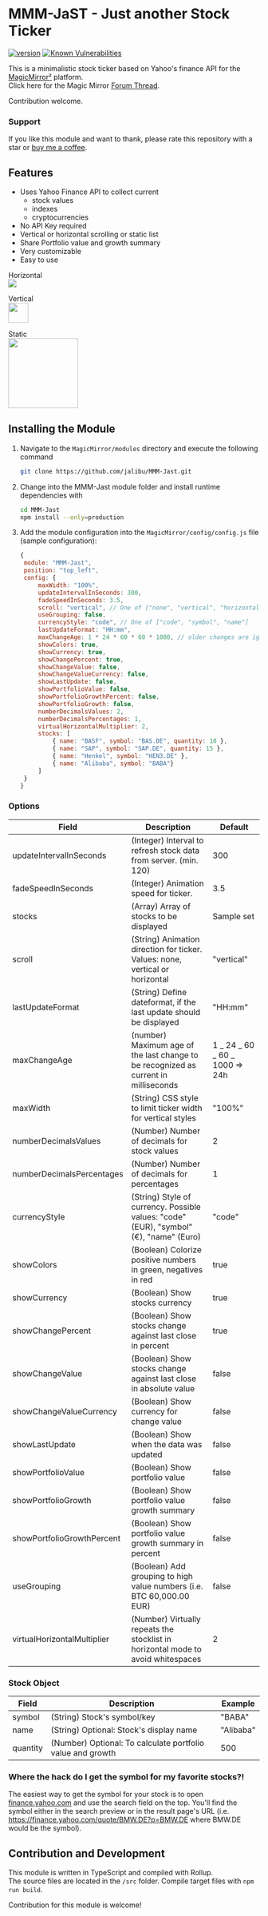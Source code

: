 # MMM-JaST - **J**ust **a**nother **S**tock **T**icker

[![version](https://img.shields.io/github/package-json/v/jalibu/MMM-Jast)](https://github.com/jalibu/MMM-Jast/releases) [![Known Vulnerabilities](https://snyk.io/test/github/jalibu/MMM-Jast/badge.svg?targetFile=package.json)](https://snyk.io/test/github/jalibu/MMM-Jast?targetFile=package.json)

This is a minimalistic stock ticker based on Yahoo's finance API for the [MagicMirror²](https://magicmirror.builders/) platform.  
Click here for the Magic Mirror [Forum Thread](https://forum.magicmirror.builders/topic/12507/mmm-jast-just-another-stock-ticker).

Contribution welcome.

### Support

If you like this module and want to thank, please rate this repository with a star or [buy me a coffee](https://paypal.me/jalibu).

## Features

- Uses Yahoo Finance API to collect current
  - stock values
  - indexes
  - cryptocurrencies
- No API Key required
- Vertical or horizontal scrolling or static list
- Share Portfolio value and growth summary
- Very customizable
- Easy to use

Horizontal  
<img src="docs/horizontal.gif">

Vertical  
<img src="docs/vertical.gif" height="40px">

Static  
<img src="docs/static.png" height="140px">

## Installing the Module

1. Navigate to the `MagicMirror/modules` directory and execute the following command

   ```sh
   git clone https://github.com/jalibu/MMM-Jast.git
   ```

2. Change into the MMM-Jast module folder and install runtime dependencies with

   ```sh
   cd MMM-Jast
   npm install --only=production
   ```

3. Add the module configuration into the `MagicMirror/config/config.js` file (sample configuration):

   ```javascript
   {
   	module: "MMM-Jast",
   	position: "top_left",
   	config: {
   		maxWidth: "100%",
   		updateIntervalInSeconds: 300,
   		fadeSpeedInSeconds: 3.5,
   		scroll: "vertical", // One of ["none", "vertical", "horizontal"]
   		useGrouping: false,
   		currencyStyle: "code", // One of ["code", "symbol", "name"]
   		lastUpdateFormat: "HH:mm",
   		maxChangeAge: 1 * 24 * 60 * 60 * 1000, // older changes are ignored (default: 24h)
   		showColors: true,
   		showCurrency: true,
   		showChangePercent: true,
   		showChangeValue: false,
   		showChangeValueCurrency: false,
   		showLastUpdate: false,
   		showPortfolioValue: false,
   		showPortfolioGrowthPercent: false,
   		showPortfolioGrowth: false,
   		numberDecimalsValues: 2,
   		numberDecimalsPercentages: 1,
   		virtualHorizontalMultiplier: 2,
   		stocks: [
   			{ name: "BASF", symbol: "BAS.DE", quantity: 10 },
   			{ name: "SAP", symbol: "SAP.DE", quantity: 15 },
   			{ name: "Henkel", symbol: "HEN3.DE" },
   			{ name: "Alibaba", symbol: "BABA"}
   		]
   	}
   }
   ```

### Options

| Field                       | Description                                                                            | Default                        |
| --------------------------- | -------------------------------------------------------------------------------------- | ------------------------------ |
| updateIntervalInSeconds     | (Integer) Interval to refresh stock data from server. (min. 120)                       | 300                            |
| fadeSpeedInSeconds          | (Integer) Animation speed for ticker.                                                  | 3.5                            |
| stocks                      | (Array<Stock>) Array of stocks to be displayed                                         | Sample set                     |
| scroll                      | (String) Animation direction for ticker. Values: none, vertical or horizontal          | "vertical"                     |
| lastUpdateFormat            | (String) Define dateformat, if the last update should be displayed                     | "HH:mm"                        |
| maxChangeAge                | (number) Maximum age of the last change to be recognized as current in milliseconds    | 1 _ 24 _ 60 _ 60 _ 1000 => 24h |
| maxWidth                    | (String) CSS style to limit ticker width for vertical styles                           | "100%"                         |
| numberDecimalsValues        | (Number) Number of decimals for stock values                                           | 2                              |
| numberDecimalsPercentages   | (Number) Number of decimals for percentages                                            | 1                              |
| currencyStyle               | (String) Style of currency. Possible values: "code" (EUR), "symbol" (€), "name" (Euro) | "code"                         |
| showColors                  | (Boolean) Colorize positive numbers in green, negatives in red                         | true                           |
| showCurrency                | (Boolean) Show stocks currency                                                         | true                           |
| showChangePercent           | (Boolean) Show stocks change against last close in percent                             | true                           |
| showChangeValue             | (Boolean) Show stocks change against last close in absolute value                      | false                          |
| showChangeValueCurrency     | (Boolean) Show currency for change value                                               | false                          |
| showLastUpdate              | (Boolean) Show when the data was updated                                               | false                          |
| showPortfolioValue          | (Boolean) Show portfolio value                                                         | false                          |
| showPortfolioGrowth         | (Boolean) Show portfolio value growth summary                                          | false                          |
| showPortfolioGrowthPercent  | (Boolean) Show portfolio value growth summary in percent                               | false                          |
| useGrouping                 | (Boolean) Add grouping to high value numbers (i.e. BTC 60,000.00 EUR)                  | false                          |
| virtualHorizontalMultiplier | (Number) Virtually repeats the stocklist in horizontal mode to avoid whitespaces       | 2                              |

### Stock Object

| Field    | Description                                                | Example   |
| -------- | ---------------------------------------------------------- | --------- |
| symbol   | (String) Stock's symbol/key                                | "BABA"    |
| name     | (String) Optional: Stock's display name                    | "Alibaba" |
| quantity | (Number) Optional: To calculate portfolio value and growth | 500       |

### Where the hack do I get the symbol for my favorite stocks?!

The easiest way to get the symbol for your stock is to open [finance.yahoo.com](https://finance.yahoo.com) and use the search field on the top. You'll find the symbol either in the search preview or in the result page's URL (i.e. https://finance.yahoo.com/quote/BMW.DE?p=BMW.DE where BMW.DE would be the symbol).

## Contribution and Development

This module is written in TypeScript and compiled with Rollup.  
The source files are located in the `/src` folder.
Compile target files with `npm run build`.

Contribution for this module is welcome!
